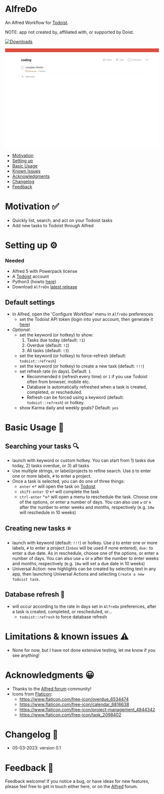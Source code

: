 # AlfreDo
An Alfred Workflow for [Todoist](https://todoist.com/). 

NOTE: app not created by, affiliated with, or supported by Doist.

<a href="https://github.com/giovannicoppola/alfreDO/releases/latest/">
<img alt="Downloads"
src="https://img.shields.io/github/downloads/giovannicoppola/alfreDo/total?color=purple&label=Downloads"><br/>
</a>

![](images/CreateTask.gif)

<!-- MarkdownTOC autolink="true" bracket="round" depth="3" autoanchor="true" -->

- [Motivation](#motivation)
- [Setting up](#setting-up)
- [Basic Usage](#usage)
- [Known Issues](#known-issues)
- [Acknowledgments](#acknowledgments)
- [Changelog](#changelog)
- [Feedback](#feedback)

<!-- /MarkdownTOC -->


<h1 id="motivation">Motivation ✅</h1>

- Quickly list, search, and act on your Todoist tasks 
- Add new tasks to Todoist through Alfred



<h1 id="setting-up">Setting up ⚙️</h1>

### Needed
- Alfred 5 with Powerpack license
- A [Todoist](https://todoist.com/) account
- Python3 (howto [here](https://www.freecodecamp.org/news/python-version-on-mac-update/))
- Download `AlfreDo` [latest release](https://github.com/giovannicoppola/alfredo/releases/latest)



## Default settings 
- In Alfred, open the 'Configure Workflow' menu in `AlfreDo` preferences
 	- set the Todoist API token (login into your account, then generate it [here](https://todoist.com/app/settings/integrations/developer))
- *Optional*:	
	- set the keyword (or hotkey) to show: 
		1. Tasks due today (default: `!1`)
		2. Overdue (default: `!2`)
		3. All tasks (default: `!3`)
	- set the keyword (or hotkey) to force-refresh (default: `todoist::refresh`)
	- set the keyword (or hotkey) to create a new task (default: `!!!`)
	- set refresh rate (in days). Default: `1`
		- Recommended `0` (refresh every time) or `1` if you use Todoist often from browser, mobile etc. 
		- Database is automatically refreshed when a task is created, completed, or rescheduled.
		- Refresh can be forced using a keyword (default: `todoist::refresh`) or hotkey.
	- show Karma daily and weekly goals? Default: `yes`


<h1 id="usage">Basic Usage 📖</h1>

## Searching your tasks 🔍
- launch with keyword or custom hotkey. You can start from 1) tasks due today, 2) tasks overdue, or 3) all tasks
- Use multiple strings, or label/projects to refine search. Use `@` to enter one or more labels, `#` to enter a project. 
- Once a task is selected, you can do one of three things: 
	- `enter` ↩️ will open the task on [Todoist](https://todoist.com/)
	- `shift-enter` ⇧↩️ will complete the task
	- `ctrl-enter` ^↩️ will open a menu to reschedule the task. Choose one of the options, or enter a number of days. You can also use `w` or `m` after the number to enter weeks and months, respectively (e.g. `10w` will reschedule in 10 weeks)
	

## Creating new tasks ⭐
- launch with keyword (default: `!!!`) or hotkey. Use `@` to enter one or more labels, `#` to enter a project (`Inbox` will be used if none entered), `due:` to enter a due date. As in reschedule, choose one of the options, or enter a number of days. You can also use `w` or `m` after the number to enter weeks and months, respectively (e.g. `10w` will set a due date in 10 weeks)  
- Universal Action: new highlights can be created by selecting text in any app, then launching Universal Actions and selecting `Create a new Todoist task`. 


## Database refresh 🔄
- will occur according to the rate in days set in `AlfreDo` preferences, after a task is created, completed, or rescheduled, or...
	- `todoist::refresh` to force database refresh


<h1 id="known-issues">Limitations & known issues ⚠️</h1>

- None for now, but I have not done extensive testing, let me know if you see anything!



<h1 id="acknowledgments">Acknowledgments 😀</h1>

- Thanks to the [Alfred forum](https://www.alfredforum.com) community!
- Icons from [Flaticon](https://www.flaticon.com/): 
	- https://www.flaticon.com/free-icon/overdue_6534474
	- https://www.flaticon.com/free-icon/calendar_6816638
	- https://www.flaticon.com/free-icon/project-management_4844342
	- https://www.flaticon.com/free-icon/task_2098402
	
	
<h1 id="changelog">Changelog 🧰</h1>

- 05-03-2023: version 0.1


<h1 id="feedback">Feedback 🧐</h1>

Feedback welcome! If you notice a bug, or have ideas for new features, please feel free to get in touch either here, or on the [Alfred](https://www.alfredforum.com) forum. 
